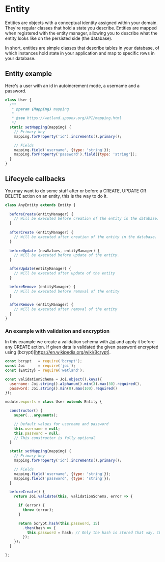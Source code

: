 # Entity

Entities are objects with a conceptual identity assigned within your domain. They're regular classes that hold a state you describe. Entities are mapped when registered with the entity manager, allowing you to describe what the entity looks like on the persisted side (the database).

In short, entities are simple classes that describe tables in your database, of which instances hold state in your application and map to specific rows in your database.

## Entity example

Here's a user with an id in autoincrement mode, a username and a password.

```js
class User {
  /**
   * @param {Mapping} mapping
   *
   * @see https://wetland.spoonx.org/API/mapping.html
   */
  static setMapping(mapping) {
    // Primary key
    mapping.forProperty('id').increments().primary();

    // Fields
    mapping.field('username', {type: 'string'});
    mapping.forProperty('password').field({type: 'string'});
  }
}
```

## Lifecycle callbacks

You may want to do some stuff after or before a CREATE, UPDATE OR DELETE action on an entity, this is the way to do it.

```js
class AnyEntity extends Entity {
  
  beforeCreate(entityManager) {
    // Will be executed before creation of the entity in the database.
  }
  
  afterCreate (entityManager) {
    // Will be executed after creation of the entity in the database.
  }
  
  beforeUpdate (newValues, entityManager) {
    // Will be executed before update of the entity.
  }

  afterUpdate(entityManager) {
    // Will be executed after update of the entity
  }

  beforeRemove (entityManager) {
    // Will be executed before removal of the entity
  }

  afterRemove (entityManager) {
    // Will be executed after removal of the entity
  }
}
```

### An example with validation and encryption

In this example we create a validation schema with [Joi](https://github.com/hapijs/joi) and apply it before any CREATE action.
If given data is validated the given password encrypted using (bcrypt)[https://en.wikipedia.org/wiki/Bcrypt].

```js
const bcrypt   = require('bcrypt');
const Joi      = require('joi');
const {Entity} = require('wetland');

const validationSchema = Joi.object().keys({
  username: Joi.string().alphanum().min(3).max(30).required(),
  password: Joi.string().min(8).max(100).required()
});

module.exports = class User extends Entity {

  constructor() {
    super(...arguments);

    // Default values for username and password
    this.username = null;
    this.password = null;
    // This constructor is fully optional
  }

  static setMapping(mapping) {
    // Primary key
    mapping.forProperty('id').increments().primary();

    // Fields
    mapping.field('username', {type: 'string'});
    mapping.field('password', {type: 'string'});
  }

  beforeCreate() {
    return Joi.validate(this, validationSchema, error => {

      if (error) {
        throw (error);
      }

      return bcrypt.hash(this.password, 15)
        .then(hash => {
          this.password = hash; // Only the hash is stored that way, this is the way you want to do it.
        });
    });
  }

};
```
